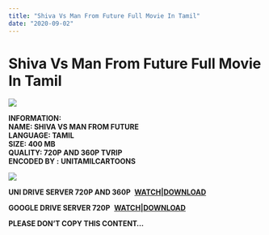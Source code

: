 ```yaml
---
title: "Shiva Vs Man From Future Full Movie In Tamil"
date: "2020-09-02"
---
```


# Shiva Vs Man From Future Full Movie In Tamil

[![](https://1.bp.blogspot.com/-UpIsBhdLnY8/XzqB9h6XaCI/AAAAAAAACfE/f-LB-Vj0GrUDAPcvagzmFz0UupDNhkCxACLcBGAsYHQ/w400-h223/Shiva{c48f4630022c0d57354920639953d21a0626fbbe35cb91b826b45669a52e752e}2BVs{c48f4630022c0d57354920639953d21a0626fbbe35cb91b826b45669a52e752e}2BMan{c48f4630022c0d57354920639953d21a0626fbbe35cb91b826b45669a52e752e}2BFrom{c48f4630022c0d57354920639953d21a0626fbbe35cb91b826b45669a52e752e}2BFuture.png)](https://1.bp.blogspot.com/-UpIsBhdLnY8/XzqB9h6XaCI/AAAAAAAACfE/f-LB-Vj0GrUDAPcvagzmFz0UupDNhkCxACLcBGAsYHQ/s1270/Shiva{c48f4630022c0d57354920639953d21a0626fbbe35cb91b826b45669a52e752e}2BVs{c48f4630022c0d57354920639953d21a0626fbbe35cb91b826b45669a52e752e}2BMan{c48f4630022c0d57354920639953d21a0626fbbe35cb91b826b45669a52e752e}2BFrom{c48f4630022c0d57354920639953d21a0626fbbe35cb91b826b45669a52e752e}2BFuture.png)

**INFORMATION:  
NAME: SHIVA VS MAN FROM FUTURE  
LANGUAGE: TAMIL  
SIZE: 400 MB  
QUALITY: 720P AND 360P TVRIP  
ENCODED BY :** **UNITAMILCARTOONS**

[![](https://1.bp.blogspot.com/-S-r1mD1qvCw/XzqD2Q1sE7I/AAAAAAAACfU/HIldspiLrT0Y2kf43tWNon4Bxq36Ap-KACLcBGAsYHQ/w400-h220/SShiva{c48f4630022c0d57354920639953d21a0626fbbe35cb91b826b45669a52e752e}2BVs{c48f4630022c0d57354920639953d21a0626fbbe35cb91b826b45669a52e752e}2BMan{c48f4630022c0d57354920639953d21a0626fbbe35cb91b826b45669a52e752e}2BFrom{c48f4630022c0d57354920639953d21a0626fbbe35cb91b826b45669a52e752e}2BFuture.jpg)](https://1.bp.blogspot.com/-S-r1mD1qvCw/XzqD2Q1sE7I/AAAAAAAACfU/HIldspiLrT0Y2kf43tWNon4Bxq36Ap-KACLcBGAsYHQ/s1200/SShiva{c48f4630022c0d57354920639953d21a0626fbbe35cb91b826b45669a52e752e}2BVs{c48f4630022c0d57354920639953d21a0626fbbe35cb91b826b45669a52e752e}2BMan{c48f4630022c0d57354920639953d21a0626fbbe35cb91b826b45669a52e752e}2BFrom{c48f4630022c0d57354920639953d21a0626fbbe35cb91b826b45669a52e752e}2BFuture.jpg)

**UNI DRIVE SERVER 720P AND 360P**  **[WATCH](https://gplinks.co/aVuG)|[DOWNLOAD](https://gplinks.co/wFInUdyf)**

**GOOGLE DRIVE SERVER 720P**  **[WATCH|DOWNLOAD](https://gplinks.co/Q5obJNyP)**

**PLEASE DON’T COPY THIS CONTENT…**
